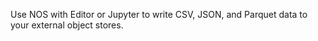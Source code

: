 Use NOS with Editor or Jupyter to write CSV, JSON, and Parquet data to your external object stores.

<!-- * Start the Editor guided tour. -->
<!--* Check out the Jupyter Getting Started Notebook tutorial. -->

